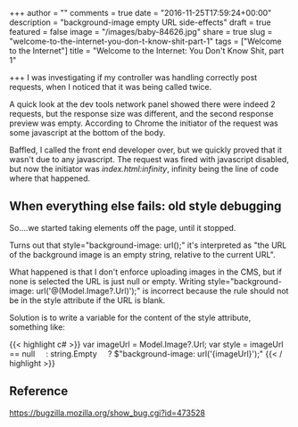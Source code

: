 +++
author = ""
comments = true
date = "2016-11-25T17:59:24+00:00"
description = "background-image empty URL side-effects"
draft = true
featured = false
image = "/images/baby-84626.jpg"
share = true
slug = "welcome-to-the-internet-you-don-t-know-shit-part-1"
tags = ["Welcome to the Internet"]
title = "Welcome to the Internet: You Don't Know Shit, part 1"

+++
I was investigating if my controller was handling correctly post requests, when I noticed that it was being called twice.

A quick look at the dev tools network panel showed there were indeed 2 requests, but the response size was different, and the second response preview was empty. According to Chrome the initiator of the request was some javascript at the bottom of the body.

Baffled, I called the front end developer over, but we quickly proved that it wasn't due to any javascript. The request was fired with javascript disabled, but now the initiator was _index.html:infinity_, infinity being the line of code where that happened.

## When everything else fails: old style debugging

So....we started taking elements off the page, until it stopped.

Turns out that style="background-image: url();" it's interpreted as "the URL of the background image is an empty string, relative to the current URL".

What happened is that I don't enforce uploading images in the CMS, but if none is selected the URL is just null or empty. Writing style="background-image: url('@(Model.Image?.Url)');" is incorrect because the rule should not be in the style attribute if the URL is blank.

Solution is to write a variable for the content of the style attribute, something like:

{{< highlight c# >}}
var imageUrl = Model.Image?.Url;
var style = imageUrl == null
    : string.Empty
    ? $"background-image: url('{imageUrl}');"
{{< / highlight >}}

## Reference
https://bugzilla.mozilla.org/show_bug.cgi?id=473528